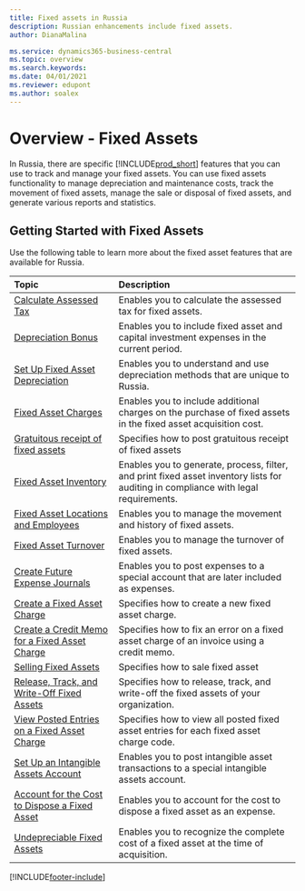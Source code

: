 ```yaml
---
title: Fixed assets in Russia
description: Russian enhancements include fixed assets.
author: DianaMalina

ms.service: dynamics365-business-central
ms.topic: overview
ms.search.keywords:
ms.date: 04/01/2021
ms.reviewer: edupont
ms.author: soalex
---
```


# Overview - Fixed Assets

In Russia, there are specific [!INCLUDE[prod_short](../../includes/prod_short.md)] features that you can use to track and manage your fixed assets. You can use fixed assets functionality to manage depreciation and maintenance costs, track the movement of fixed assets, manage the sale or disposal of fixed assets, and generate various reports and statistics.

## Getting Started with Fixed Assets

Use the following table to learn more about the fixed asset features that are available for Russia.


| Topic                                                     | Description                                                  |
| :-------------------------------------------------------- | :----------------------------------------------------------- |
| [Calculate Assessed Tax](How-to-Calculate-Assessed-Tax.md)                        | Enables you to calculate the assessed tax for fixed assets.  |
| [Depreciation Bonus](Depreciation-Bonus.md)                                    | Enables you to include fixed asset and capital investment expenses in the current period. |
| [Set Up Fixed Asset Depreciation](../../fa-how-setup-depreciation.md)               | Enables you to understand and use depreciation methods that are unique to Russia. |
| [Fixed Asset Charges](Fixed-Asset-Charges.md)                                   | Enables you to include additional charges on the purchase of fixed assets in the fixed asset acquisition cost. |
|[Gratuitous receipt of fixed assets](Gratuitous-receipt-of-fixed-assets.md)| Specifies how to post gratuitous receipt of fixed assets|
| [Fixed Asset Inventory](Fixed-Asset-Inventory.md)                                 | Enables you to generate, process, filter, and print fixed asset inventory lists for auditing in compliance with legal requirements. |
| [Fixed Asset Locations and Employees](Fixed-Asset-Locations-and-Employees.md)                   | Enables you to manage the movement and history of fixed assets. |
| [Fixed Asset Turnover](Fixed-Asset-Turnover.md)                                  | Enables you to manage the turnover of fixed assets.          |
| [Create Future Expense Journals](How-to-Create-Future-Expense-Journals.md)                | Enables you to post expenses to a special account that are later included as expenses. |
| [Create a Fixed Asset Charge](How-to-Create-a-Fixed-Asset-Charge.md)                   | Specifies how to create a new fixed asset charge.            |
| [Create a Credit Memo for a Fixed Asset Charge](How-to-Create-a-Credit-Memo-for-a-Fixed-Asset-Charge.md) | Specifies how to fix an error on a fixed asset charge of an invoice using a credit memo. |
|[Selling Fixed Assets](Sale-of-fixed-assets.md)|Specifies how to sale fixed asset|
| [Release, Track, and Write-Off Fixed Assets](How-to-Release-Track-Write-Off-Fixed-Assets.md)    | Specifies how to release, track, and write-off the fixed assets of your organization. |
| [View Posted Entries on a Fixed Asset Charge](How-to-View-Posted-Entries-on-a-Fixed-Asset-Charge.md)   | Specifies how to view all posted fixed asset entries for each fixed asset charge code. |
| [Set Up an Intangible Assets Account](How-to-Set-Up-an-Intangible-Assets-Account.md)           | Enables you to post intangible asset transactions to a special intangible assets account. |
| [Account for the Cost to Dispose a Fixed Asset](How-to-Account-for-the-Cost-to-Dispose-a-Fixed-Asset.md) | Enables you to account for the cost to dispose a fixed asset as an expense. |
| [Undepreciable Fixed Assets](Undepreciable-Fixed-Assets.md)                            | Enables you to recognize the complete cost of a fixed asset at the time of acquisition. |


[!INCLUDE[footer-include](../../includes/footer-banner.md)]